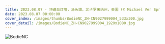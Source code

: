 ```yaml
---
title: 2023.08.07 - 博迪岛灯塔，马头城，北卡罗来纳州，美国 (© Michael Ver Sprill/Getty Images)
date: 2023.08.07 00:00:00
cover_index: /images/thumbs/BodieNC_ZH-CN9027999004_533x300.jpg
cover_detail: /images/BodieNC_ZH-CN9027999004_1920x1080.jpg
---
```


![BodieNC](/images/BodieNC_ZH-CN9027999004_1920x1080.jpg)
